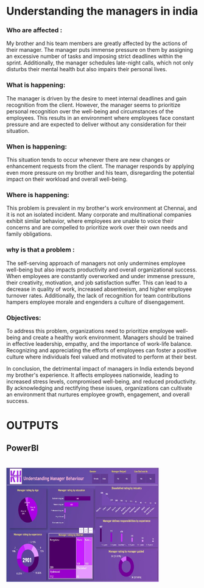 # Understanding the managers in india

### Who are affected :
My brother and his team members are greatly affected by the actions of their manager. The manager puts immense pressure on them by assigning an excessive number of tasks and imposing strict deadlines within the sprint. Additionally, the manager schedules late-night calls, which not only disturbs their mental health but also impairs their personal lives.


### What is happening:
The manager is driven by the desire to meet internal deadlines and gain recognition from the client. However, the manager seems to prioritize personal recognition over the well-being and circumstances of the employees. This results in an environment where employees face constant pressure and are expected to deliver without any consideration for their situation.


### When is happening:
This situation tends to occur whenever there are new changes or enhancement requests from the client. The manager responds by applying even more pressure on my brother and his team, disregarding the potential impact on their workload and overall well-being.


### Where is happening:
This problem is prevalent in my brother's work environment at Chennai, and it is not an isolated incident. Many corporate and multinational companies exhibit similar behavior, where employees are unable to voice their concerns and are compelled to prioritize work over their own needs and family obligations.


### why is that a problem :
The self-serving approach of managers not only undermines employee well-being but also impacts productivity and overall organizational success. When employees are constantly overworked and under immense pressure, their creativity, motivation, and job satisfaction suffer. This can lead to a decrease in quality of work, increased absenteeism, and higher employee turnover rates. Additionally, the lack of recognition for team contributions hampers employee morale and engenders a culture of disengagement.


### Objectives:
To address this problem, organizations need to prioritize employee well-being and create a healthy work environment. Managers should be trained in effective leadership, empathy, and the importance of work-life balance. Recognizing and appreciating the efforts of employees can foster a positive culture where individuals feel valued and motivated to perform at their best.

In conclusion, the detrimental impact of managers in India extends beyond my brother's experience. It affects employees nationwide, leading to increased stress levels, compromised well-being, and reduced productivity. By acknowledging and rectifying these issues, organizations can cultivate an environment that nurtures employee growth, engagement, and overall success.


# OUTPUTS

## PowerBI

<h1><img align="center" alt="output" width="400" width="800" height="300"" src="Outputs/powerBI.jpeg"> </h1>
